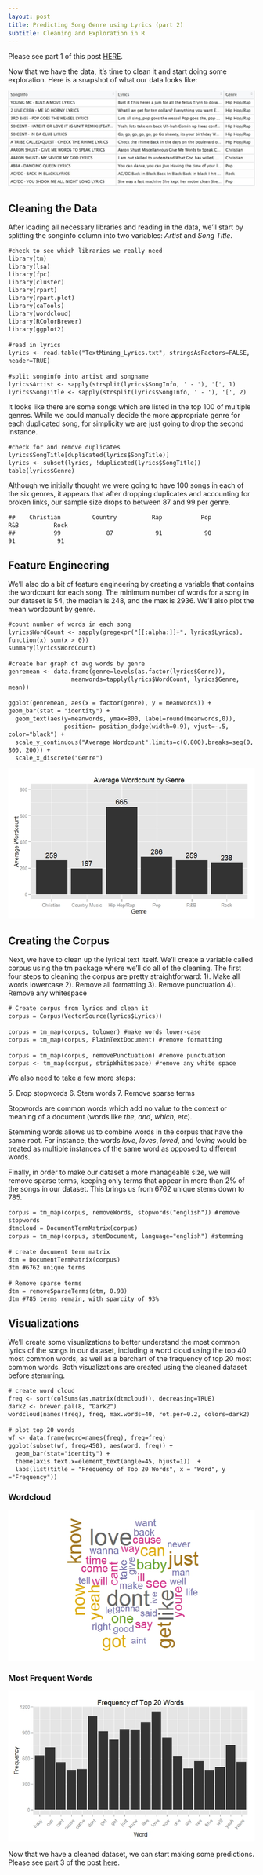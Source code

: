 ```yaml
---
layout: post
title: Predicting Song Genre using Lyrics (part 2)
subtitle: Cleaning and Exploration in R
---
```


Please see part 1 of this post [HERE](https://riazhedayati.github.io/blog/predict-song-genre-pt1/).

Now that we have the data, it’s time to clean it and start doing some exploration. Here is a snapshot of what our data looks like:

![Alt text](/img/songlyrics/lyricdatasnapshot.JPG "Data Snapshot")




## Cleaning the Data
After loading all necessary libraries and reading in the data, we’ll start by splitting the songinfo column into two variables: _Artist_ and _Song Title_. 

<pre><code class="language-r line-numbers">#check to see which libraries we really need
library(tm)
library(lsa)
library(fpc)   
library(cluster)
library(rpart)
library(rpart.plot)
library(caTools)
library(wordcloud)
library(RColorBrewer)
library(ggplot2)

#read in lyrics 
lyrics <- read.table("TextMining_Lyrics.txt", stringsAsFactors=FALSE, header=TRUE)

#split songinfo into artist and songname
lyrics$Artist <- sapply(strsplit(lyrics$SongInfo, ' - '), '[', 1)
lyrics$SongTitle <- sapply(strsplit(lyrics$SongInfo, ' - '), '[', 2)
</code></pre>



It looks like there are some songs which are listed in the top 100 of multiple genres. While we could manually decide the more appropriate genre for each duplicated song, for simplicity we are just going to drop the second instance. 

<pre><code class="language-r line-numbers">#check for and remove duplicates
lyrics$SongTitle[duplicated(lyrics$SongTitle)]
lyrics <- subset(lyrics, !duplicated(lyrics$SongTitle))
table(lyrics$Genre)
</code></pre>


Although we initially thought we were going to have 100 songs in each of the six genres, it appears that after dropping duplicates and accounting for broken links, our sample size drops to between 87 and 99 per genre.

```
##    Christian         Country          Rap           Pop           R&B          Rock 
##           99             87            91            90            91            91 
```



## Feature Engineering
We’ll also do a bit of feature engineering by creating a variable that contains the wordcount for each song. The minimum number of words for a song in our dataset is 54, the median is 248, and the max is 2936. We’ll also plot the mean wordcount by genre.

<pre><code class="language-r line-numbers">#count number of words in each song
lyrics$WordCount <- sapply(gregexpr("[[:alpha:]]+", lyrics$Lyrics), function(x) sum(x > 0))
summary(lyrics$WordCount)

#create bar graph of avg words by genre
genremean <- data.frame(genre=levels(as.factor(lyrics$Genre)),
                  meanwords=tapply(lyrics$WordCount, lyrics$Genre, mean))

ggplot(genremean, aes(x = factor(genre), y = meanwords)) + geom_bar(stat = "identity") +
  geom_text(aes(y=meanwords, ymax=800, label=round(meanwords,0)), 
                position= position_dodge(width=0.9), vjust=-.5, color="black") +
  scale_y_continuous("Average Wordcount",limits=c(0,800),breaks=seq(0, 800, 200)) + 
  scale_x_discrete("Genre")
</code></pre>

![alt text](/img/songlyrics/wordcountbygenre.jpeg "Average Wordcount by Genre")


## Creating the Corpus
Next, we have to clean up the lyrical text itself. We’ll create a variable called corpus using the tm package where we’ll do all of the cleaning. The first four steps to cleaning the corpus are pretty straightforward: 
  1). Make all words lowercase
  2). Remove all formatting
  3). Remove punctuation
  4). Remove any whitespace

<pre><code class="language-r line-numbers"># Create corpus from lyrics and clean it
corpus = Corpus(VectorSource(lyrics$Lyrics))

corpus = tm_map(corpus, tolower) #make words lower-case
corpus = tm_map(corpus, PlainTextDocument) #remove formatting

corpus = tm_map(corpus, removePunctuation) #remove punctuation
corpus <- tm_map(corpus, stripWhitespace) #remove any white space
</code></pre>


We also need to take a few more steps: 

5\. Drop stopwords
6\. Stem words
7\. Remove sparse terms

Stopwords are common words which add no value to the context or meaning of a document (words like _the_, _and_, _which_, etc). 

Stemming words allows us to combine words in the corpus that have the same root. For instance, the words _love_, _loves_, _loved_, and _loving_ would be treated as multiple instances of the same word as opposed to different words. 

Finally, in order to make our dataset a more manageable size, we will remove sparse terms, keeping only terms that appear in more than 2% of the songs in our dataset. This brings us from 6762 unique stems down to 785. 

<pre><code class="language-r line-numbers">corpus = tm_map(corpus, removeWords, stopwords("english")) #remove stopwords
dtmcloud = DocumentTermMatrix(corpus)
corpus = tm_map(corpus, stemDocument, language="english") #stemming

# create document term matrix
dtm = DocumentTermMatrix(corpus)
dtm #6762 unique terms

# Remove sparse terms
dtm = removeSparseTerms(dtm, 0.98)
dtm #785 terms remain, with sparcity of 93%
</code></pre>



## Visualizations
We’ll create some visualizations to better understand the most common lyrics of the songs in our dataset, including a word cloud using the top 40 most common words, as well as a barchart of the frequency of top 20 most common words. Both visualizations are created using the cleaned dataset before stemming. 

<pre><code class="language-r line-numbers"># create word cloud
freq <- sort(colSums(as.matrix(dtmcloud)), decreasing=TRUE)
dark2 <- brewer.pal(8, "Dark2")   
wordcloud(names(freq), freq, max.words=40, rot.per=0.2, colors=dark2)  

# plot top 20 words
wf <- data.frame(word=names(freq), freq=freq)   
ggplot(subset(wf, freq>450), aes(word, freq)) + 
  geom_bar(stat="identity") +  
  theme(axis.text.x=element_text(angle=45, hjust=1))  + 
  labs(list(title = "Frequency of Top 20 Words", x = "Word", y ="Frequency"))
</code></pre>

#### 
### Wordcloud
![alt text](/img/songlyrics/wordcloud.jpeg "Wordcloud - Top 40 Terms")


### Most Frequent Words
![alt text](/img/songlyrics/top20barplot.jpeg "Top 20 Words")


Now that we have a cleaned dataset, we can start making some predictions. Please see part 3 of the post [here](https://riazhedayati.github.io/blog/predict-song-genre-pt3/).


